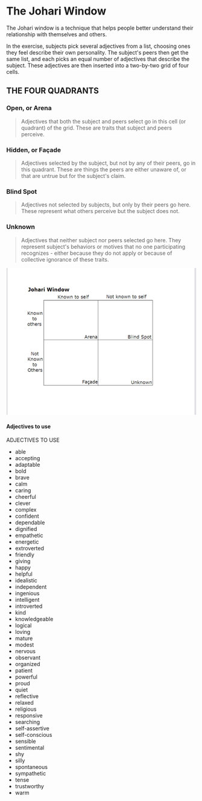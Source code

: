 
# The Johari Window

The Johari window is a technique that helps people better understand their relationship with themselves and others.

In the exercise, subjects pick several adjectives from a list, choosing ones they feel describe their own personality. The subject's peers then get the same list, and each picks an equal number of adjectives that describe the subject. These adjectives are then inserted into a two-by-two grid of four cells.

## THE FOUR QUADRANTS

### Open, or Arena

> Adjectives that both the subject and peers select go in this cell (or quadrant) of the grid. These are traits that subject and peers perceive. 

### Hidden, or Façade

> Adjectives selected by the subject, but not by any of their peers, go in this quadrant. These are things the peers are either unaware of, or that are untrue but for the subject's claim.

### Blind Spot

> Adjectives not selected by subjects, but only by their peers go here. These represent what others perceive but the subject does not.

### Unknown

> Adjectives that neither subject nor peers selected go here. They represent subject's behaviors or motives that no one participating recognizes - either because they do not apply or because of collective ignorance of these traits.  

!["Johari Window"](/images/Johari-window.png)


#### Adjectives to use

ADJECTIVES TO USE
- able
- accepting
- adaptable
- bold
- brave
- calm
- caring
- cheerful
- clever
- complex
- confident
- dependable
- dignified
- empathetic
- energetic
- extroverted
- friendly
- giving
- happy
- helpful
- idealistic
- independent
- ingenious
- intelligent
- introverted
- kind
- knowledgeable
- logical
- loving
- mature
- modest
- nervous
- observant
- organized
- patient
- powerful
- proud
- quiet
- reflective
- relaxed
- religious
- responsive
- searching
- self-assertive 
- self-conscious 
- sensible
- sentimental
- shy
- silly
- spontaneous
- sympathetic
- tense
- trustworthy
- warm
